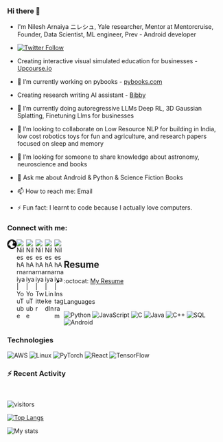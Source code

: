 ### Hi there 👋

<!--
**NileshArnaiya/NileshArnaiya** is a ✨ _special_ ✨ repository because its `README.md` (this file) appears on your GitHub profile.
-->
- I'm Nilesh Arnaiya ニレシュ, Yale researcher, Mentor at Mentorcruise, Founder, Data Scientist, ML engineer, Prev - Android developer
- [![Twitter Follow](https://img.shields.io/twitter/follow/NileshArnaiya?color=1DA1F2&logo=twitter&style=for-the-badge)](https://twitter.com/intent/follow?original_referer=https%3A%2F%2Fgithub.com%2FNileshArnaiya&screen_name=NileshArnaiya)

- Creating interactive visual simulated education for businesses - [Upcourse.io](https://upcourse.io)
- 🔭 I’m currently working on pybooks - [pybooks.com](https://pybooks.com)
- Creating research writing AI assistant - [Bibby](https://trybibby.com) 
- 🌱 I’m currently doing autoregressive LLMs Deep RL, 3D Gaussian Splatting, Finetuning Llms for businesses 
- 👯 I’m looking to collaborate on Low Resource NLP for building in India, low cost robotics toys for fun and agriculture, and research papers focused on sleep and memory
- 🤔 I’m looking for someone to share knowledge about astronomy, neuroscience and books 
- 💬 Ask me about Android & Python & Science Fiction Books
- 📫 How to reach me: Email
- ⚡ Fun fact: I learnt to code because I actually love computers. 

### Connect with me:

[<img align="left" alt="NileshArnaiya" width="22px" src="https://raw.githubusercontent.com/iconic/open-iconic/master/svg/globe.svg" />][website]
[<img align="left" alt="NileshArnaiya | YouTube" width="22px" src="https://cdn.jsdelivr.net/npm/simple-icons@v3/icons/youtube.svg" />][youtube]
[<img align="left" alt="NileshArnaiya | YouTube" width="22px" src="https://cdn.jsdelivr.net/npm/simple-icons@v3/icons/youtube.svg" />][youtube2]



[<img align="left" alt="NileshArnaiya | Twitter" width="22px" src="https://cdn.jsdelivr.net/npm/simple-icons@v3/icons/twitter.svg" />][twitter]
[<img align="left" alt="NileshArnaiya | LinkedIn" width="22px" src="https://cdn.jsdelivr.net/npm/simple-icons@v3/icons/linkedin.svg" />][linkedin]
[<img align="left" alt="NileshArnaiya | Instagram" width="22px" src="https://cdn.jsdelivr.net/npm/simple-icons@v3/icons/instagram.svg" />][instagram]

<br />

## Resume
  - :octocat: [My Resume](https://drive.google.com/file/d//view)

<br />
Languages

![Python](https://img.shields.io/badge/-Python-000?&logo=Python)
![JavaScript](https://img.shields.io/badge/-JavaScript-000?&logo=JavaScript)
![C](https://img.shields.io/badge/-C-000?&logo=C)
![Java](https://img.shields.io/badge/-Java-000?&logo=Java&logoColor=007396)
![C++](https://img.shields.io/badge/-C++-000?&logo=c%2b%2b&logoColor=00599C)
![SQL](https://img.shields.io/badge/-SQL-000?&logo=MySQL)
![Android](https://img.shields.io/badge/Android-3DDC84?style=for-the-badge&logo=android&logoColor=white)

### Technologies

![AWS](https://img.shields.io/badge/-AWS-000?&logo=Amazon-AWS&logoColor=F90)
![Linux](https://img.shields.io/badge/-Linux-000?&logo=Linux)
![PyTorch](https://img.shields.io/badge/-PyTorch-000?&logo=PyTorch)
![React](https://img.shields.io/badge/-React-000?&logo=React)
![TensorFlow](https://img.shields.io/badge/-TensorFlow-000?&logo=TensorFlow)

### :zap: Recent Activity

<!--START_SECTION:activity-->

<!--END_SECTION:activity-->
<br>

![visitors](https://visitor-badge.glitch.me/badge?page_id=NileshArnaiya.visitor-badge&left_color=green&right_color=red)
<br />

[![Top Langs](https://github-readme-stats.vercel.app/api/top-langs/?username=NileshArnaiya&layout=compact)](https://github.com/anuraghazra/github-readme-stats)

![My stats](https://github-readme-stats.vercel.app/api?username=NileshArnaiya&show_icons=true&theme=cobalt)

[website]: https://nilesharnaiya.com
[twitter]: https://twitter.com/NileshArnaiya
[youtube]: https://www.youtube.com/channel/UCR9zKTQN2fGv3BPlAHBkeMg/
[youtube2]: https://www.youtube.com/channel/UCpXBO_B9FAxZ5FH8c2HFKvQ
[instagram]: https://instagram.com/2minuteai
[linkedin]: https://linkedin.com/in/NileshArnaiya

